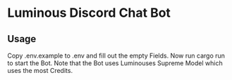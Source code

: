# Luminous Discord Chat Bot
## Usage
Copy .env.example to .env and fill out the empty Fields. Now run cargo run to start the Bot. Note that the Bot uses Luminouses Supreme Model which uses the most Credits.